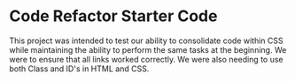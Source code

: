 # Code Refactor Starter Code
This project was intended to test our ability to consolidate code within CSS while maintaining the ability to perform the same tasks at the beginning. We were to ensure that all links worked correctly. We were also needing to use both Class and ID's in HTML and CSS. 